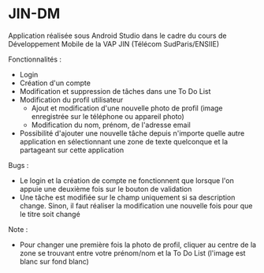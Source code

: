 # JIN-DM

Application réalisée sous Android Studio dans le cadre du cours de Développement Mobile de la  VAP JIN (Télécom SudParis/ENSIIE)

Fonctionnalités :
 - Login
 - Création d'un compte
 - Modification et suppression de tâches dans une To Do List
 - Modification du profil utilisateur
    + Ajout et modification d'une nouvelle photo de profil (image enregistrée sur le téléphone ou appareil photo)
    + Modification du nom, prénom, de l'adresse email
 - Possibilité d'ajouter une nouvelle tâche depuis n'importe quelle autre application en sélectionnant une zone de texte quelconque et la partageant sur cette application

Bugs :
 - Le login et la création de compte ne fonctionnent que lorsque l'on appuie une deuxième fois sur le bouton de validation
 - Une tâche est modifiée sur le champ uniquement si sa description change. Sinon, il faut réaliser la modification une nouvelle fois pour que le titre soit changé
 
Note :
 - Pour changer une première fois la photo de profil, cliquer au centre de la zone se trouvant entre votre prénom/nom et la To Do List (l'image est blanc sur fond blanc)
   
